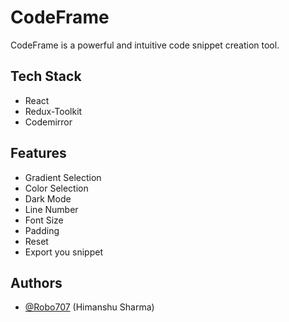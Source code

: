 
# CodeFrame
CodeFrame is a powerful and intuitive code snippet creation tool.
 


## Tech Stack

- React
- Redux-Toolkit
- Codemirror
## Features

- Gradient Selection
- Color Selection
- Dark Mode
- Line Number
- Font Size
- Padding 
- Reset
- Export you snippet 




## Authors

- [@Robo707](https://github.com/Robo707) (Himanshu Sharma)

